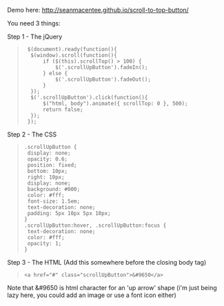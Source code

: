 Demo here: http://seanmacentee.github.io/scroll-to-top-button/

You need 3 things:

Step 1 - The jQuery
>      $(document).ready(function(){
>       $(window).scroll(function(){
>           if ($(this).scrollTop() > 100) {
>               $('.scrollUpButton').fadeIn();
>           } else {
>               $('.scrollUpButton').fadeOut();
>           }
>       });
>       $('.scrollUpButton').click(function(){
>           $("html, body").animate({ scrollTop: 0 }, 500);
>           return false;
>       });
>      });

Step 2 - The CSS

>     .scrollUpButton {
>      display: none;
>      opacity: 0.6;
>      position: fixed;
>      bottom: 10px;
>      right: 10px;
>      display: none;
>      background: #000;
>      color: #fff;
>      font-size: 1.5em;
>      text-decoration: none;
>      padding: 5px 10px 5px 10px;
>     }
>     .scrollUpButton:hover, .scrollUpButton:focus {
>      text-decoration: none;
>      color: #fff;
>      opacity: 1;
>     }

Step 3 - The HTML
(Add this somewhere before the closing body tag)
> `<a href="#" class="scrollUpButton">&#9650</a>`

Note that &#9650 is html character for an 'up arrow' shape (i'm just being lazy here, you could add an image or use a font icon either) 

